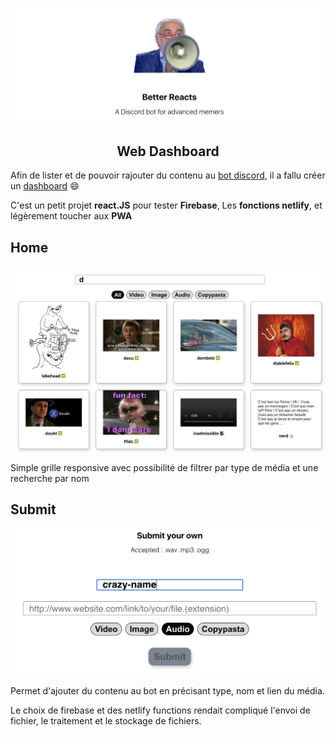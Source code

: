 ![Hero banner](./hero.png)
<h2 align="center">Web Dashboard</h2>

Afin de lister et de pouvoir rajouter du contenu au [bot discord](https://github.com/Hugo-M33/better-reacts-bot), il a fallu créer un [dashboard](https://better-reacts.netlify.app/) :smile:

C'est un petit projet **react.JS** pour tester **Firebase**, Les **fonctions netlify**, et légèrement toucher aux **PWA**

## Home

![Homepage](./home.png)

Simple grille responsive avec possibilité de filtrer par type de média et une recherche par nom

## Submit
![Submit page](./submit.png)

Permet d'ajouter du contenu au bot en précisant type, nom et lien du média.

Le choix de firebase et des netlify functions rendait compliqué l'envoi de fichier, le traitement et le stockage de fichiers.

